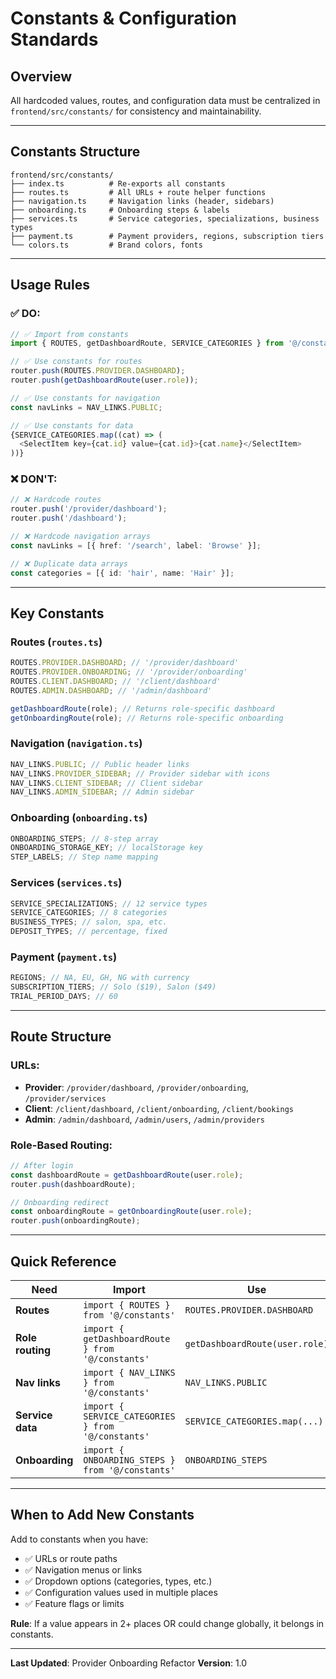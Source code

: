 # Constants & Configuration Standards

## Overview

All hardcoded values, routes, and configuration data must be centralized in `frontend/src/constants/` for consistency and maintainability.

---

## Constants Structure

```
frontend/src/constants/
├── index.ts          # Re-exports all constants
├── routes.ts         # All URLs + route helper functions
├── navigation.ts     # Navigation links (header, sidebars)
├── onboarding.ts     # Onboarding steps & labels
├── services.ts       # Service categories, specializations, business types
├── payment.ts        # Payment providers, regions, subscription tiers
└── colors.ts         # Brand colors, fonts
```

---

## Usage Rules

### ✅ **DO:**

```typescript
// ✅ Import from constants
import { ROUTES, getDashboardRoute, SERVICE_CATEGORIES } from '@/constants';

// ✅ Use constants for routes
router.push(ROUTES.PROVIDER.DASHBOARD);
router.push(getDashboardRoute(user.role));

// ✅ Use constants for navigation
const navLinks = NAV_LINKS.PUBLIC;

// ✅ Use constants for data
{SERVICE_CATEGORIES.map((cat) => (
  <SelectItem key={cat.id} value={cat.id}>{cat.name}</SelectItem>
))}
```

### ❌ **DON'T:**

```typescript
// ❌ Hardcode routes
router.push('/provider/dashboard');
router.push('/dashboard');

// ❌ Hardcode navigation arrays
const navLinks = [{ href: '/search', label: 'Browse' }];

// ❌ Duplicate data arrays
const categories = [{ id: 'hair', name: 'Hair' }];
```

---

## Key Constants

### **Routes (`routes.ts`)**

```typescript
ROUTES.PROVIDER.DASHBOARD; // '/provider/dashboard'
ROUTES.PROVIDER.ONBOARDING; // '/provider/onboarding'
ROUTES.CLIENT.DASHBOARD; // '/client/dashboard'
ROUTES.ADMIN.DASHBOARD; // '/admin/dashboard'

getDashboardRoute(role); // Returns role-specific dashboard
getOnboardingRoute(role); // Returns role-specific onboarding
```

### **Navigation (`navigation.ts`)**

```typescript
NAV_LINKS.PUBLIC; // Public header links
NAV_LINKS.PROVIDER_SIDEBAR; // Provider sidebar with icons
NAV_LINKS.CLIENT_SIDEBAR; // Client sidebar
NAV_LINKS.ADMIN_SIDEBAR; // Admin sidebar
```

### **Onboarding (`onboarding.ts`)**

```typescript
ONBOARDING_STEPS; // 8-step array
ONBOARDING_STORAGE_KEY; // localStorage key
STEP_LABELS; // Step name mapping
```

### **Services (`services.ts`)**

```typescript
SERVICE_SPECIALIZATIONS; // 12 service types
SERVICE_CATEGORIES; // 8 categories
BUSINESS_TYPES; // salon, spa, etc.
DEPOSIT_TYPES; // percentage, fixed
```

### **Payment (`payment.ts`)**

```typescript
REGIONS; // NA, EU, GH, NG with currency
SUBSCRIPTION_TIERS; // Solo ($19), Salon ($49)
TRIAL_PERIOD_DAYS; // 60
```

---

## Route Structure

### **URLs:**

- **Provider**: `/provider/dashboard`, `/provider/onboarding`, `/provider/services`
- **Client**: `/client/dashboard`, `/client/onboarding`, `/client/bookings`
- **Admin**: `/admin/dashboard`, `/admin/users`, `/admin/providers`

### **Role-Based Routing:**

```typescript
// After login
const dashboardRoute = getDashboardRoute(user.role);
router.push(dashboardRoute);

// Onboarding redirect
const onboardingRoute = getOnboardingRoute(user.role);
router.push(onboardingRoute);
```

---

## Quick Reference

| Need             | Import                                             | Use                            |
| ---------------- | -------------------------------------------------- | ------------------------------ |
| **Routes**       | `import { ROUTES } from '@/constants'`             | `ROUTES.PROVIDER.DASHBOARD`    |
| **Role routing** | `import { getDashboardRoute } from '@/constants'`  | `getDashboardRoute(user.role)` |
| **Nav links**    | `import { NAV_LINKS } from '@/constants'`          | `NAV_LINKS.PUBLIC`             |
| **Service data** | `import { SERVICE_CATEGORIES } from '@/constants'` | `SERVICE_CATEGORIES.map(...)`  |
| **Onboarding**   | `import { ONBOARDING_STEPS } from '@/constants'`   | `ONBOARDING_STEPS`             |

---

## When to Add New Constants

Add to constants when you have:

- ✅ URLs or route paths
- ✅ Navigation menus or links
- ✅ Dropdown options (categories, types, etc.)
- ✅ Configuration values used in multiple places
- ✅ Feature flags or limits

**Rule**: If a value appears in 2+ places OR could change globally, it belongs in constants.

---

**Last Updated**: Provider Onboarding Refactor
**Version**: 1.0

